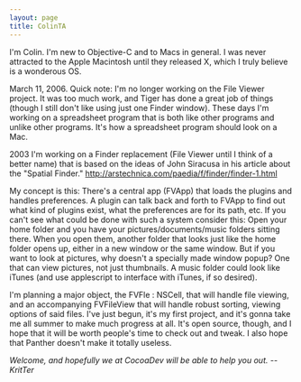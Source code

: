 ```yaml
---
layout: page
title: ColinTA
---
```




I'm Colin.  I'm new to Objective-C and to Macs in general.  I was never attracted to the Apple Macintosh until they released X, which I truly believe is a wonderous OS.

March 11, 2006.
Quick note: I'm no longer working on the File Viewer project. It was too much work, and Tiger has done a great job of things (though I still don't like using just one Finder window).  These days I'm working on a spreadsheet program that is both like other programs and unlike other programs.  It's how a spreadsheet program should look on a Mac.

2003
I'm working on a Finder replacement (File Viewer until I think of a better name) that is based on the ideas of John Siracusa in his article about the "Spatial Finder."  http://arstechnica.com/paedia/f/finder/finder-1.html

My concept is this: There's a central app (FVApp) that loads the plugins and handles preferences.  A plugin can talk back and forth to FVApp to find out what kind of plugins exist, what the preferences are for its path, etc.  If you can't see what could be done with such a system consider this: Open your home folder and you have your pictures/documents/music folders sitting there.  When you open them, another folder that looks just like the home folder opens up, either in a new window or the same window.  But if you want to look at pictures, why doesn't a specially made window popup?  One that can view pictures, not just thumbnails.  A music folder could look like iTunes (and use applescript to interface with iTunes, if so desired).

I'm planning a major object, the FVFle : NSCell, that will handle file viewing, and an accompanying FVFileView that will handle robust sorting, viewing options of said files.  I've just begun, it's my first project, and it's gonna take me all summer to make much progress at all.  It's open source, though, and I hope that it will be worth people's time to check out and tweak.  I also hope that Panther doesn't make it totally useless.

*Welcome, and hopefully we at CocoaDev will be able to help you out. -- KritTer*

